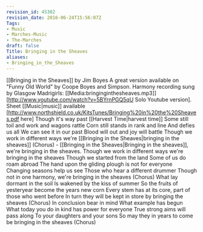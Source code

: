 ```yaml
---
revision_id: 45302
revision_date: 2016-06-24T15:56:07Z
Tags:
- Music
- Marches-Music
- The-Marches
draft: false
Title: Bringing in the Sheaves
aliases:
- Bringing_in_the_Sheaves
---
```

[[Bringing in the Sheaves]] by Jim Boyes
A great version available on "Funny Old World" by Coope Boyes and Simpson. 
Harmony recording sung by Glasgow Madrigirls: [[Media:bringinginthesheaves.mp3]] 
[http://www.youtube.com/watch?v=5BYrnPGQ5qU Solo Youtube version]. 
Sheet [[Music|music]] available [http://www.northshield.co.uk/KitsTunes/Bringing%20in%20the%20Sheaves.pdf here]
Though it's way past [[Harvest Time|harvest time]]
Some still toil and work and wagons rattle
Corn still stands in rank and line
And defies us all
We can see it in our past
Blood will out and joy will battle
Though we work in different ways we're [[Bringing in the Sheaves|bringing in the sheaves]]
(Chorus) - [[Bringing in the Sheaves|Bringing in the sheaves]], we're bringing in the sheaves. 
Though we work in different ways we're bringing in the sheaves
Though we started from the land
Some of us do roam abroad
The hand upon the gliding plough is not for everyone
Changing seasons help us see
Those who hear a different drummer
Though not in one harmony, we're bringing in the sheaves
(Chorus)
What lay dormant in the soil
Is wakened by the kiss of summer
So the fruits of yesteryear become the years new corn
Every stem has at its core, part of those who went before
In turn they will be kept in store by bringing the sheaves
(Chorus)
In conclusion bear in mind
What example has begun
What today you do in kind has power for everyone
True strong aims will pass along
To your daughters and your sons
So may they in years to come be bringing in the sheaves
(Chorus)